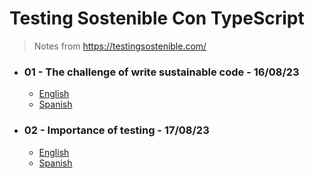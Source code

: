 # Testing Sostenible Con TypeScript

> Notes from https://testingsostenible.com/

* ### 01 - The challenge of write sustainable code - 16/08/23
  * [English](english/01.md)
  * [Spanish](español/01.md)
 
* ### 02 - Importance of testing - 17/08/23
  * [English](english/02.md)
  * [Spanish](español/02.md)
